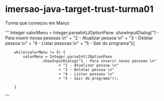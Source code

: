 # imersao-java-target-trust-turma01

Turma que começou em Março




'''
Integer valorMenu = Integer.parseInt(JOptionPane
				.showInputDialog("1 - Para inserir novas pessoas \n"
						+ "2 - Atualizar pessoa \n"
						+ "3 - Deletar pessoa \n"
						+ "4 - Listar pessoas \n"
						+ "5 - Sair do programa"));
		
		while(valorMenu != 5) {
			valorMenu = Integer.parseInt(JOptionPane
					.showInputDialog("1 - Para inserir novas pessoas \n"
							+ "2 - Atualizar pessoa \n"
							+ "3 - Deletar pessoa \n"
							+ "4 - Listar pessoas \n"
							+ "5 - Sair do programa"));
			
		}
'''
